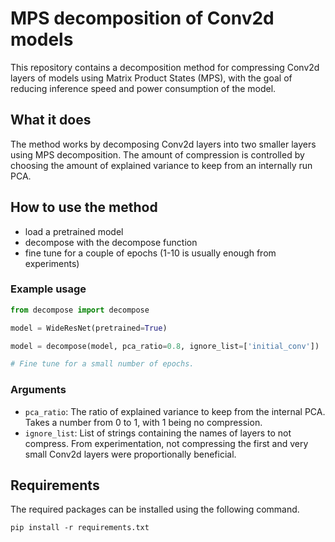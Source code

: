 # MPS decomposition of Conv2d models
This repository contains a decomposition method for compressing Conv2d layers of models using Matrix Product States (MPS),
with the goal of reducing inference speed and power consumption of the model. 


## What it does
The method works by decomposing Conv2d layers into two smaller layers using MPS decomposition. 
The amount of compression is controlled by choosing the amount of explained variance to keep from an internally run PCA.

## How to use the method

* load a pretrained model
* decompose with the decompose function
* fine tune for a couple of epochs (1-10 is usually enough from experiments)

### Example usage

```python
from decompose import decompose

model = WideResNet(pretrained=True)

model = decompose(model, pca_ratio=0.8, ignore_list=['initial_conv'])

# Fine tune for a small number of epochs.
```

### Arguments
* `pca_ratio`: The ratio of explained variance to keep from the internal PCA. Takes a number from 0 to 1, with 1 being no compression.
* `ignore_list`: List of strings containing the names of layers to not compress. From experimentation, not compressing the first and very small Conv2d layers were proportionally beneficial.


## Requirements
The required packages can be installed using the following command.
```
pip install -r requirements.txt
```

